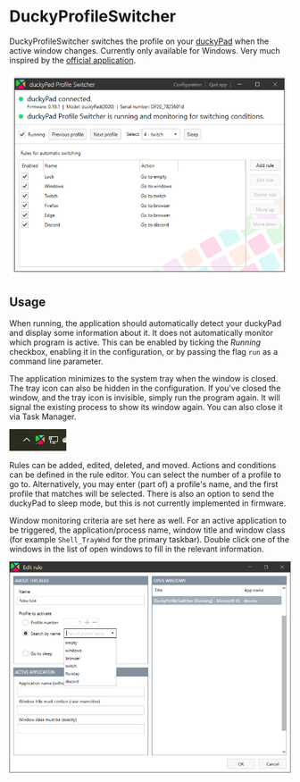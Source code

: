# DuckyProfileSwitcher

DuckyProfileSwitcher switches the profile on your [duckyPad](https://github.com/dekuNukem/duckyPad) when the active window changes. Currently only available for Windows. Very much inspired by the [official application](https://github.com/dekuNukem/duckyPad-profile-autoswitcher).

![app-main](static/app-main.png)


## Usage

When running, the application should automatically detect your duckyPad and display some information about it. It does not automatically monitor which program is active. This can be enabled by ticking the _Running_ checkbox, enabling it in the configuration, or by passing the flag `run` as a command line parameter.

The application minimizes to the system tray when the window is closed. The tray icon can also be hidden in the configuration. If you've closed the window, and the tray icon is invisible, simply run the program again. It will signal the existing process to show its window again. You can also close it via Task Manager.

![tray](static/tray.png)

Rules can be added, edited, deleted, and moved. Actions and conditions can be defined in the rule editor. You can select the number of a profile to go to. Alternatively, you may enter (part of) a profile's name, and the first profile that matches will be selected. There is also an option to send the duckyPad to sleep mode, but this is not currently implemented in firmware.

Window monitoring criteria are set here as well. For an active application to be triggered, the application/process name, window title and window class (for example `Shell_TrayWnd` for the primary taskbar). Double click one of the windows in the list of open windows to fill in the relevant information.

![rule-editor](static/rule-editor.png)
